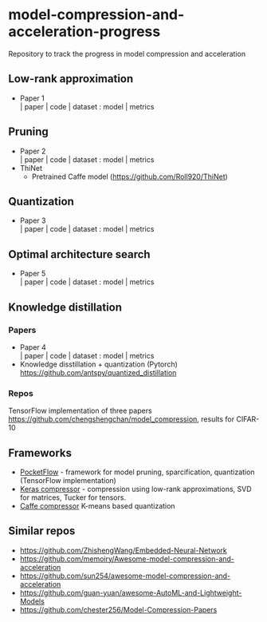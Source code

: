 # model-compression-and-acceleration-progress
Repository to track the progress in model compression and acceleration

## Low-rank approximation

- Paper 1 \
| paper | code | dataset : model | metrics

## Pruning

- Paper 2 \
| paper | code | dataset : model | metrics
- ThiNet 
  - Pretrained Caffe model (https://github.com/Roll920/ThiNet)

## Quantization

- Paper 3 \
| paper | code | dataset : model | metrics

## Optimal architecture search 
- Paper 5 \
| paper | code | dataset : model | metrics

## Knowledge distillation 

### Papers
- Paper 4 \
| paper | code | dataset : model | metrics
- Knowledge disstillation + quantization (Pytorch)
https://github.com/antspy/quantized_distillation

### Repos
TensorFlow implementation of three papers https://github.com/chengshengchan/model_compression, results for CIFAR-10


## Frameworks
- [PocketFlow](https://github.com/Tencent/PocketFlow) - framework for model pruning, sparcification, quantization (TensorFlow implementation) 
- [Keras compressor](https://github.com/DwangoMediaVillage/keras_compressor) - compression using low-rank approximations, SVD for matrices, Tucker for tensors.
- [Caffe compressor](https://github.com/yuanyuanli85/CaffeModelCompression) K-means based quantization

## Similar repos

- https://github.com/ZhishengWang/Embedded-Neural-Network
- https://github.com/memoiry/Awesome-model-compression-and-acceleration
- https://github.com/sun254/awesome-model-compression-and-acceleration
- https://github.com/guan-yuan/awesome-AutoML-and-Lightweight-Models
- https://github.com/chester256/Model-Compression-Papers
